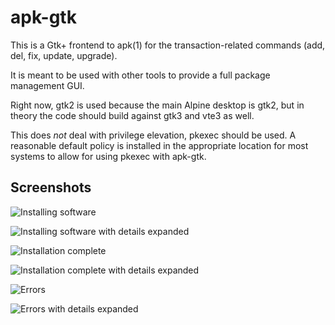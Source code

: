 # apk-gtk

This is a Gtk+ frontend to apk(1) for the transaction-related commands
(add, del, fix, update, upgrade).

It is meant to be used with other tools to provide a full package
management GUI.

Right now, gtk2 is used because the main Alpine desktop is gtk2, but in theory
the code should build against gtk3 and vte3 as well.

This does *not* deal with privilege elevation, pkexec should be used.  A reasonable
default policy is installed in the appropriate location for most systems to allow for
using pkexec with apk-gtk.

## Screenshots

![Installing software](http://imgur.com/7Si2Hryl.png)

![Installing software with details expanded](http://imgur.com/Vo106m1l.png)

![Installation complete](http://imgur.com/tAW0N7kl.png)

![Installation complete with details expanded](http://imgur.com/ZAHN9hal.png)

![Errors](http://imgur.com/DNRIkq4l.png)

![Errors with details expanded](http://imgur.com/UBZHJ3ol.png)
